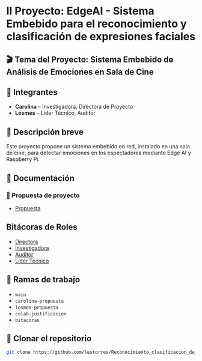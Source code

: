 # II Proyecto: EdgeAI - Sistema Embebido para el reconocimiento y clasificación de expresiones faciales


## 🎬 Tema del Proyecto: Sistema Embebido de Análisis de Emociones en Sala de Cine

## 👥 Integrantes
- **Carolina** – Investigadora, Directora de Proyecto
- **Lesmes** – Líder Técnico, Auditor

## 🧠 Descripción breve
Este proyecto propone un sistema embebido en red, instalado en una sala de cine, para detectar emociones en los espectadores mediante Edge AI y Raspberry Pi.

## 📄 Documentación 

### 📄 Propuesta de proyecto
- [Propuesta](docs/Informe_Final.md)

## Bitácoras de Roles
- [Directora](directora.md)
- [Investigadora](investigadora.md)
- [Auditor](auditor.md)
- [Líder Técnico](lider_tecnico.md)


## 🌱 Ramas de trabajo
- `main`
- `carolina-propuesta`
- `lesmes-propuesta`
- `colab-justificacion`
- `bitacoras`

## 🚀 Clonar el repositorio

```bash
git clone https://github.com/lestorres/Reconocimiento_clasificacion_de_expresiones.git
```

